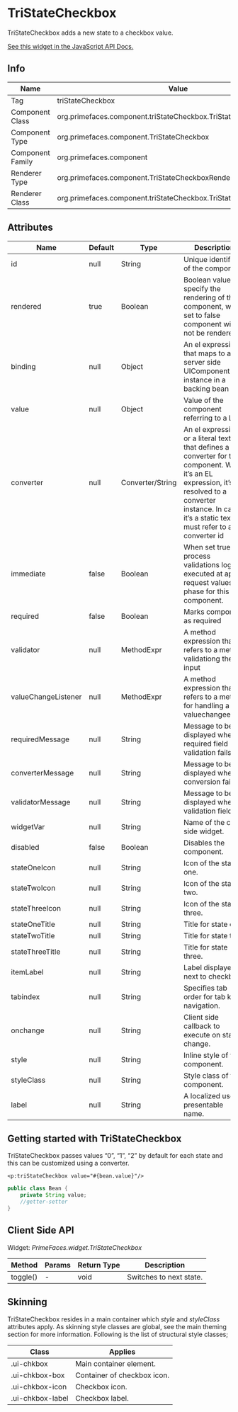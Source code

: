 # TriStateCheckbox

TriStateCheckbox adds a new state to a checkbox value.

[See this widget in the JavaScript API Docs.](../../jsdocs/classes/primefaces.widget.tristatecheckbox.html)

## Info

| Name | Value |
| --- | --- |
| Tag | triStateCheckbox
| Component Class | org.primefaces.component.triStateCheckbox.TriStateCheckbox
| Component Type | org.primefaces.component.TriStateCheckbox
| Component Family | org.primefaces.component |
| Renderer Type | org.primefaces.component.TriStateCheckboxRenderer
| Renderer Class | org.primefaces.component.triStateCheckbox.TriStateCheckboxRenderer

## Attributes

| Name | Default | Type | Description | 
| --- | --- | --- | --- |
id | null | String | Unique identifier of the component
rendered | true | Boolean | Boolean value to specify the rendering of the component, when set to false component will not be rendered.
binding | null | Object | An el expression that maps to a server side UIComponent instance in a backing bean
value | null | Object | Value of the component referring to a List.
converter | null | Converter/String | An el expression or a literal text that defines a converter for the component. When it’s an EL expression, it’s resolved to a converter instance. In case it’s a static text, it must refer to a converter id
immediate | false | Boolean | When set true, process validations logic is executed at apply request values phase for this component.
required | false | Boolean | Marks component as required
validator | null | MethodExpr | A method expression that refers to a method validationg the input
valueChangeListener | null | MethodExpr | A method expression that refers to a method for handling a valuechangeevent
requiredMessage | null | String | Message to be displayed when required field validation fails.
converterMessage | null | String | Message to be displayed when conversion fails.
validatorMessage | null | String | Message to be displayed when validation fields.
widgetVar | null | String | Name of the client side widget.
disabled | false | Boolean | Disables the component.
stateOneIcon | null | String | Icon of the state one.
stateTwoIcon | null | String | Icon of the state two.
stateThreeIcon | null | String | Icon of the state three.
stateOneTitle | null | String | Title for state one.
stateTwoTitle | null | String | Title for state two
stateThreeTitle | null | String | Title for state three.
itemLabel | null | String | Label displayed next to checkbox.
tabindex | null | String | Specifies tab order for tab key navigation.
onchange | null | String | Client side callback to execute on state change.
style | null | String | Inline style of the component.
styleClass | null | String | Style class of the component.
label | null | String | A localized user presentable name.

## Getting started with TriStateCheckbox
TriStateCheckbox passes values “0”, “1”, “2” by default for each state and this can be customized
using a converter.

```xhtml
<p:triStateCheckbox value="#{bean.value}"/>
```
```java
public class Bean {
    private String value;
    //getter-setter
}
```
## Client Side API
Widget: _PrimeFaces.widget.TriStateCheckbox_

| Method | Params | Return Type | Description | 
| --- | --- | --- | --- | 
toggle() | - | void | Switches to next state.

## Skinning
TriStateCheckbox resides in a main container which _style_ and _styleClass_ attributes apply. As
skinning style classes are global, see the main theming section for more information. Following is
the list of structural style classes;

| Class | Applies | 
| --- | --- | 
.ui-chkbox | Main container element.
.ui-chkbox-box | Container of checkbox icon.
.ui-chkbox-icon | Checkbox icon.
.ui-chkbox-label | Checkbox label.

